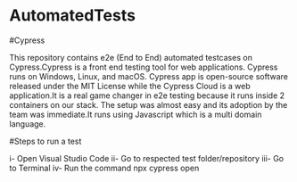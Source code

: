 # AutomatedTests

#Cypress

This repository contains e2e (End to End) automated testcases on Cypress.Cypress is a front end testing tool for web applications. Cypress runs on Windows, Linux, and macOS. Cypress app is open-source software released under the MIT License while the Cypress Cloud is a web application.It is a real game changer in e2e testing because it runs inside 2 containers on our stack. The setup was almost easy and its adoption by the team was immediate.It runs using Javascript which is a multi domain language.

#Steps to run a test

i-   Open Visual Studio Code
ii-  Go to respected test folder/repository
iii- Go to Terminal 
iv-  Run the command npx cypress open
